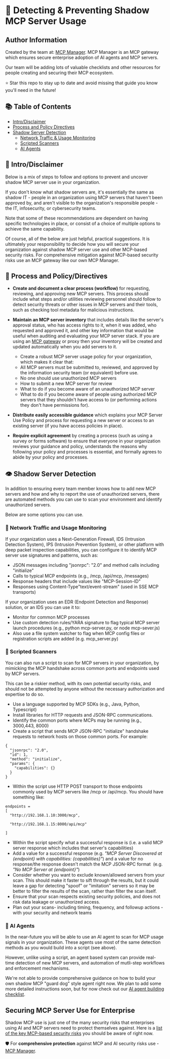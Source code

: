 # 👥 Detecting & Preventing Shadow MCP Server Usage

## Author Information

Created by the team at: [MCP Manager](https://mcpmanager.ai/). MCP Manager is an MCP gateway which ensures secure enterprise adoption of AI agents and MCP servers.

Our team will be adding lots of valuable checklists and other resources for people creating and securing their MCP ecosystem.

⭐ Star this repo to stay up to date and avoid missing that guide you know you'll need in the future!

## 📚 Table of Contents

- [Intro/Disclaimer](#-introdisclaimer)
- [Process and Policy Directives](#-process-and-policydirectives)
- [Shadow Server Detection]([url](#%EF%B8%8F-shadow-server-detection))
    - [Network Traffic & Usage Monitoring](#-network-traffic-and-usage-monitoring)
    - [Scripted Scanners](#-scripted-scanners)
    - [AI Agents]([url](#-ai-agents))


## 👋 Intro/Disclaimer

Below is a mix of steps to follow and options to prevent and uncover shadow MCP server use in your organization.

If you don't know what shadow servers are, it's essentially the same as shadow IT - people in an organization using MCP servers that haven't been approved by, and aren't visible to the organization's responsible people - the IT, infosecurity, or cybersecurity teams.

Note that some of these recommendations are dependent on having specific technologies in place, or consist of a choice of multiple options to achieve the same capability.

Of course, all of the below are just helpful, practical suggestions. It is ultimately your responsibility to decide how you will secure your organization against shadow MCP server use and other MCP-based security risks. For comprehensive mitigation against MCP-based security risks use an MCP gateway like our own MCP Manager.

## 👮 Process and Policy/Directives

-   **Create and document a clear process (workflow)** for requesting, reviewing, and approving new MCP servers. This process should include what steps and/or utilities reviewing personnel should follow to detect security threats or other issues in MCP servers and their tools, such as checking tool metadata for malicious instructions.
-  **Maintain an MCP server inventory** that includes details like the server's approval status, who has access rights to it, when it was added, who requested and approved it, and other key information that would be useful when auditing and evaluating your MCP server stack. If you are using an [MCP gateway](https://mcpmanager.ai/blog/mcp-gateway/) or proxy then your inventory will be created and updated automatically when you add servers to it.
    -   Create a robust MCP server usage policy for your organization, which makes it clear that:
    -   All MCP servers must be submitted to, reviewed, and approved by the information security team (or equivalent) before use.
    -   No one should use unauthorized MCP servers
    -   How to submit a new MCP server for review
    -   What to do if you become aware of an unauthorized MCP server
    -   What to do if you become aware of people using authorized MCP servers that they shouldn't have access to (or performing actions they don't have permissions for).

-  **Distribute easily accessible guidance** which explains your MCP Server Use Policy and process for requesting a new server or access to an existing server (if you have access policies in place).
-  **Require explicit agreement** by creating a process (such as using a survey or forms software) to ensure that everyone in your organization reviews your guidance and policy, understands the reasons why following your policy and processes is essential, and formally agrees to abide by your policy and processes.

## 👁️ Shadow Server Detection

In addition to ensuring every team member knows how to add new MCP servers and how and why to report the use of unauthorized servers, there are automated methods you can use to scan your environment and identify unauthorized servers.

Below are some options you can use.

### 🚦 Network Traffic and Usage Monitoring

If your organization uses a Next-Generation Firewall, IDS (Intrusion Detection System), IPS (Intrusion Prevention System), or other platform with deep packet inspection capabilities, you can configure it to identify MCP server use signatures and patterns, such as:

-   JSON messages including "jsonrpc": "2.0" and method calls including "initialize"
-   Calls to typical MCP endpoints (e.g., /mcp, /api/mcp, /messages)
-   Response headers that include values like "MCP-Session-ID" 
-   Responses using Content-Type"text/event-stream" (used in SSE MCP transports)

If your organization uses an EDR (Endpoint Detection and Response) solution, or an IDS you can use it to:

-   Monitor for common MCP processes
-   Use custom detection rules/YARA signature to flag typical MCP server launch procedures (e.g., python mcp-server.py, or node mcp-sever.js)
-   Also use a file system watcher to flag when MCP config files or registration scripts are added (e.g. mcp_server.py)

### 🔎 Scripted Scanners

You can also run a script to scan for MCP servers in your organization, by mimicking the MCP handshake across common ports and endpoints used by MCP servers.

This can be a riskier method, with its own potential security risks, and should not be attempted by anyone without the necessary authorization and expertise to do so.

-   Use a language supported by MCP SDKs (e.g., Java, Python, Typescript)
-   Install libraries for HTTP requests and JSON-RPC communications.
-   Identify the common ports where MCPs may be running (e.g., 3000,443, 8000)
-   Create a script that sends MCP JSON-RPC "initialize" handshake requests to network hosts on those common ports. For example:
```
{
  "jsonrpc": "2.0",
  "id": 1,
  "method": "initialize",
  "params": {
    "capabilities": {}
  }
}
```
-   Within the script use HTTP POST transport to those endpoints commonly used by MCP servers like /mcp or /api/mcp. You should have something like:
```
endpoints =
[
  "http://192.168.1.10:3000/mcp",

  "http://192.168.1.15:8000/api/mcp"

]
```
- Within the script specify what a successful response is (i.e. a valid MCP server response which includes that server's capabilities)
- Add a value for a successful response (e.g. _"MCP Server Discovered at {endpoint} with capabilities: {capabilities}"_) and a value for no response/the response doesn't match the MCP JSON-RPC format  (e.g. _"No MCP Server at {endpoint}"_)
- Consider whether you want to exclude known/allowed servers from your scan. This should make it faster to sift through the results, but it could leave a gap for detecting "spoof" or "imitation" servers so it may be better to filter the results of the scan, rather than filter the scan itself.
- Ensure that your scan respects existing security policies, and does not risk data leakage or unauthorized access.
- Plan out your scans- including timing, frequency, and followup actions - with your security and network teams

### 🤖 AI Agents

In the near-future you will be able to use an AI agent to scan for MCP usage signals in your organization. These agents use most of the same detection methods as you would build into a script (see above).

However, unlike using a script, an agent based system can provide real-time detection of new MCP servers, and automation of mutli-step workflows and enforcement mechanisms.

We're not able to provide comprehensive guidance on how to build your own shadow MCP "guard dog" style agent right now. We plan to add some more detailed instructions soon, but for now check out our [AI agent building checklist](https://github.com/MCP-Manager/MCP-Checklists/blob/main/ai-agent-building.md).

## Securing MCP Server Use for Enterprise

Shadow MCP use is just one of the many security risks that enterprises using AI and MCP servers need to protect themselves against. Here is a [list of the key MCP-based security risks](https://github.com/MCP-Manager/MCP-Checklists/blob/main/infrastructure/docs/mcp-security-threat-list.md) you should be aware of right now.

🛡️ For **comprehensive protection** against MCP and AI security risks use - [MCP Manager](https://mcpmanager.ai/).
